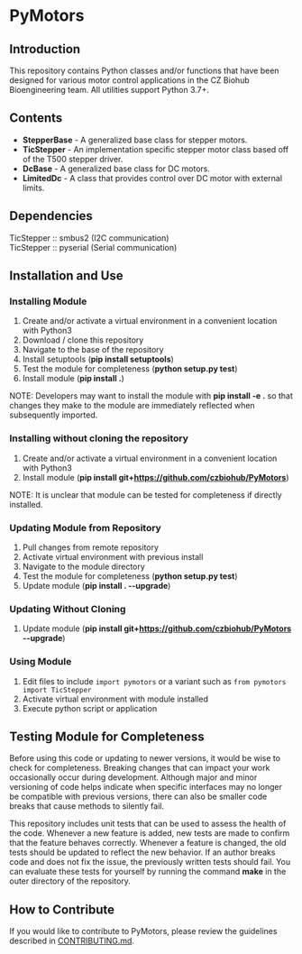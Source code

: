 # PyMotors

## Introduction
This repository contains Python classes and/or functions that have been designed for various motor control applications in the CZ Biohub Bioengineering team. All utilities support Python 3.7+.

## Contents
* __StepperBase__ - A generalized base class for stepper motors.
* __TicStepper__ - An implementation specific stepper motor class based off of the T500 stepper driver.
* __DcBase__ - A generalized base class for DC motors.
* __LimitedDc__ - A class that provides control over DC motor with external limits.

## Dependencies

TicStepper :: smbus2 (I2C communication)<br>
TicStepper :: pyserial (Serial communication)<br>

## Installation and Use
### Installing Module
1. Create and/or activate a virtual environment in a convenient location with Python3
2. Download / clone this repository
3. Navigate to the base of the repository
4. Install setuptools (__pip install setuptools__)
5. Test the module for completeness (__python setup.py test__)
6. Install module (__pip install .__)

NOTE: Developers may want to install the module with __pip install -e .__ so that changes they make to the module are immediately reflected when subsequently imported.

### Installing without cloning the repository
1. Create and/or activate a virtual environment in a convenient location with Python3
2. Install module (__pip install git+https://github.com/czbiohub/PyMotors__)

NOTE: It is unclear that module can be tested for completeness if directly installed.

### Updating Module from Repository
1. Pull changes from remote repository
2. Activate virtual environment with previous install
3. Navigate to the module directory
4. Test the module for completeness (__python setup.py test__)
5. Update module (__pip install . --upgrade__)

### Updating Without Cloning
1. Update module (__pip install git+https://github.com/czbiohub/PyMotors --upgrade__)
### Using Module
1. Edit files to include `import pymotors` or a variant such as `from pymotors import TicStepper`
2. Activate virtual environment with module installed
3. Execute python script or application

## Testing Module for Completeness
Before using this code or updating to newer versions, it would be wise to check for completeness. Breaking changes that can impact your work occasionally occur during development. Although major and minor versioning of code helps indicate when specific interfaces may no longer be compatible with previous versions, there can also be smaller code breaks that cause methods to silently fail.

This repository includes unit tests that can be used to assess the health of the code. Whenever a new feature is added, new tests are made to confirm that the feature behaves correctly. Whenever a feature is changed, the old tests should be updated to reflect the new behavior. If an author breaks code and does not fix the issue, the previously written tests should fail. You can evaluate these tests for yourself by running the command __make__ in the outer directory of the repository.

## How to Contribute
If you would like to contribute to PyMotors, please review the guidelines described in [CONTRIBUTING.md](https://github.com/czbiohub/PyMotors/blob/master/CONTRIBUTING.md).
